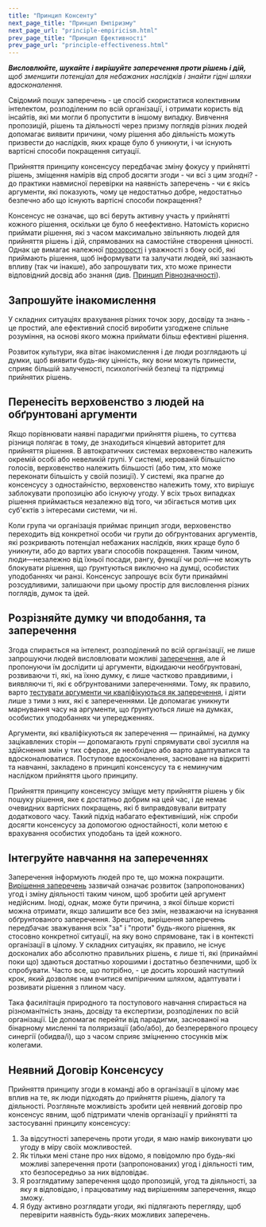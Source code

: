```yaml
---
title: "Принцип Консенту"
next_page_title: "Принцип Емпіризму"
next_page_url: "principle-empiricism.html"
prev_page_title: "Принцип Ефективності"
prev_page_url: "principle-effectiveness.html"
---
```



_**Висловлюйте, шукайте і вирішуйте заперечення проти рішень і дій,** щоб зменшити потенціал для небажаних наслідків і знайти гідні шляхи вдосконалення._

Свідомий пошук заперечень - це спосіб скористатися колективним інтелектом, розподіленим по всій організації, і отримати користь від інсайтів, які ми могли б пропустити в іншому випадку. Вивчення пропозицій, рішень та діяльності через призму поглядів різних людей допомагає виявити причини, чому рішення або діяльність можуть призвести до наслідків, яких краще було б уникнути, і чи існують вартісні способи покращення ситуації.

Прийняття принципу консенсусу передбачає зміну фокусу у прийнятті рішень, зміщення намірів від спроб досягти згоди - чи всі з цим згодні? - до практики навмисної перевірки на наявність заперечень - чи є якісь аргументи, які показують, чому це недостатньо добре, недостатньо безпечно або що існують вартісні способи покращення?

Консенсус не означає, що всі беруть активну участь у прийнятті кожного рішення, оскільки це було б неефективно. Натомість корисно приймати рішення, які з часом максимально звільняють людей для прийняття рішень і дій, спрямованих на самостійне створення цінності. Однак це вимагає належної [прозорості](principle-transparency.html) і уважності з боку осіб, які приймають рішення, щоб інформувати та залучати людей, які зазнають впливу (так чи інакше), або запрошувати тих, хто може принести відповідний досвід або знання (див. [Принцип Рівнозначності](principle-equivalence.html)).

## Запрошуйте інакомислення

У складних ситуаціях врахування різних точок зору, досвіду та знань - це простий, але ефективний спосіб виробити узгоджене спільне розуміння, на основі якого можна приймати більш ефективні рішення.

Розвиток культури, яка вітає інакомислення і де люди розглядають ці думки, щоб виявити будь-яку цінність, яку вони можуть принести, сприяє більшій залученості, психологічній безпеці та підтримці прийнятих рішень.

## Перенесіть верховенство з людей на обґрунтовані аргументи

Якщо порівнювати наявні парадигми прийняття рішень, то суттєва різниця полягає в тому, де знаходиться кінцевий авторитет для прийняття рішення. В автократичних системах верховенство належить окремій особі або невеликій групі. У системі, керованій більшістю голосів, верховенство належить більшості (або тим, хто може переконати більшість у своїй позиції). У системі, яка прагне до консенсусу з одностайністю, верховенство належить тому, хто вирішує заблокувати пропозицію або існуючу угоду. У всіх трьох випадках рішення приймається незалежно від того, чи збігається мотив цих суб'єктів з інтересами системи, чи ні.

Коли група чи організація приймає принцип згоди, верховенство переходить від конкретної особи чи групи до обґрунтованих аргументів, які розкривають потенціал небажаних наслідків, яких краще було б уникнути, або до вартих уваги способів покращення. Таким чином, люди—незалежно від їхньої посади, рангу, функції чи ролі—не можуть блокувати рішення, що ґрунтуються виключно на думці, особистих уподобаннях чи ранзі. Консенсус запрошує всіх бути принаймні розсудливими, залишаючи при цьому простір для висловлення різних поглядів, думок та ідей.

## Розрізняйте думку чи вподобання, та заперечення

Згода спирається на інтелект, розподілений по всій організації, не лише запрошуючи людей висловлювати можливі [заперечення](objection.html), але й пропонуючи їм дослідити ці аргументи, відкидаючи необґрунтовані, розвиваючи ті, які, на їхню думку, є лише частково правдивими, і виявляючи ті, які є обґрунтованими запереченнями. Тому, як правило, варто [тестувати аргументи чи кваліфікуються як заперечення](test-arguments-qualify-as-objections.html), і діяти лише з тими з них, які є запереченнями. Це допомагає уникнути марнування часу на аргументи, що ґрунтуються лише на думках, особистих уподобаннях чи упередженнях.

Аргументи, які кваліфікуються як заперечення — принаймні, на думку зацікавлених сторін — допомагають групі спрямувати свої зусилля на здійснення змін у тих сферах, де необхідно або варто адаптуватися та вдосконалюватися. Поступове вдосконалення, засноване на відкритті та навчанні, закладено в принципі консенсусу та є неминучим наслідком прийняття цього принципу.

Прийняття принципу консенсусу зміщує мету прийняття рішень у бік пошуку рішення, яке є достатньо добрим на цей час, і де немає очевидних вартісних покращень, які б виправдовували витрату додаткового часу. Такий підхід набагато ефективніший, ніж спроби досягти консенсусу за допомогою одностайності, коли метою є врахування особистих уподобань та ідей кожного.

## Інтегруйте навчання на запереченнях

Заперечення інформують людей про те, що можна покращити. [Вирішення заперечень](resolve-objections.html) зазвичай означає розвиток (запропонованих) угод і зміну діяльності таким чином, щоб зробити цей аргумент недійсним. Іноді, однак, може бути причина, з якої більше користі можна отримати, якщо залишити все без змін, незважаючи на існування обґрунтованого заперечення. Зрештою, вирішення заперечень передбачає зважування всіх "за" і "проти" будь-якого рішення, як стосовно конкретної ситуації, на яку воно спрямоване, так і в контексті організації в цілому. У складних ситуаціях, як правило, не існує досконалих або абсолютно правильних рішень, є лише ті, які (принаймні поки що) здаються достатньо хорошими і достатньо безпечними, щоб їх спробувати. Часто все, що потрібно, - це досить хороший наступний крок, який дозволяє нам вчитися емпіричним шляхом, адаптувати і розвивати рішення з плином часу.

Така фасилітація природного та поступового навчання спирається на різноманітність знань, досвіду та експертизи, розподілених по всій організації. Це допомагає перейти від парадигми, заснованої на бінарному мисленні та поляризації (або/або), до безперервного процесу синергії (обидва/і), що з часом сприяє зміцненню стосунків між колегами.

## Неявний Договір Консенсусу

Прийняття принципу згоди в команді або в організації в цілому має вплив на те, як люди підходять до прийняття рішень, діалогу та діяльності. Розгляньте можливість зробити цей неявний договір про консенсус явним, щоб підтримати членів організації у прийнятті та застосуванні принципу консенсусу:

1. За відсутності заперечень проти угоди, я маю намір виконувати цю угоду в міру своїх можливостей.
2. Як тільки мені стане про них відомо, я повідомлю про будь-які можливі заперечення проти (запропонованих) угод і діяльності тим, хто безпосередньо за них відповідає.
3. Я розглядатиму заперечення щодо пропозицій, угод та діяльності, за яку я відповідаю, і працюватиму над вирішенням заперечення, якщо зможу.
4. Я буду активно розглядати угоди, які підлягають перегляду, щоб перевірити наявність будь-яких можливих заперечень.


